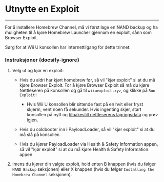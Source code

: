 # Utnytte en Exploit
---
For å installere Homebrew Channel, må vi først lage en NAND backup og ha muligheten til å kjøre Homebrew Launcher gjennom en exploit, sånn som Browser Exploit.

Sørg for at Wii U konsollen har internettilgang for dette trinnet.

### Instruksjoner {docsify-ignore}

1. Velg ut og kjør en exploit:
    - Hvis du aldri har kjørt homebrew før, så vil "kjør exploit" si at du må kjøre Browser Exploit. For å kjøre Browser Exploit så må du kjøre Nettleseren på konsollen og gå til `wiiuexploit.xyz`, og klikke på `Run Exploit!`
        - Hvis Wii U konsollen blir sittende fast på en hvit eller fryst skjerm, vent noen få sekunder. Hvis ingenting skjer, start konsollen på nytt og [tilbakestill nettleserens lagringsdata](https://en-americas-support.nintendo.com/app/answers/detail/a_id/1507/~/how-to-delete-the-internet-browser-history) og prøv igjen.

    - Hvis du coldbooter inn i PayloadLoader, så vil "kjør exploit" si at du må slå på konsollen.

    - Hvis du kjører PayloadLoader via Health & Safety Information appen, så vil "kjør exploit" si at du må kjøre Health & Safety Information appen.

1. Imens du kjører din valgte exploit, hold enten B knappen (hvis du følger `NAND Backup` seksjonen) eller X knappen (hvis du følger `Installing the Homebrew Channel` seksjonen).
